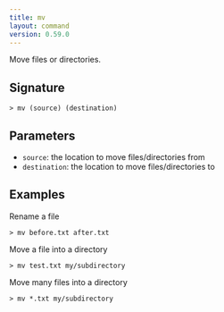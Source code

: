 ```yaml
---
title: mv
layout: command
version: 0.59.0
---
```


Move files or directories.

## Signature

```> mv (source) (destination)```

## Parameters

 -  `source`: the location to move files/directories from
 -  `destination`: the location to move files/directories to

## Examples

Rename a file
```shell
> mv before.txt after.txt
```

Move a file into a directory
```shell
> mv test.txt my/subdirectory
```

Move many files into a directory
```shell
> mv *.txt my/subdirectory
```
